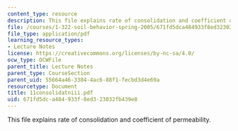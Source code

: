 ```yaml
---
content_type: resource
description: This file explains rate of consolidation and coefficient of permeability.
file: /courses/1-322-soil-behavior-spring-2005/671fd5dca484933f8ed323032fb439e8_11consolidatniii.pdf
file_type: application/pdf
learning_resource_types:
- Lecture Notes
license: https://creativecommons.org/licenses/by-nc-sa/4.0/
ocw_type: OCWFile
parent_title: Lecture Notes
parent_type: CourseSection
parent_uid: 55664a46-3384-4ac6-88f1-fecbd3d4e69a
resourcetype: Document
title: 11consolidatniii.pdf
uid: 671fd5dc-a484-933f-8ed3-23032fb439e8
---
```

This file explains rate of consolidation and coefficient of permeability.